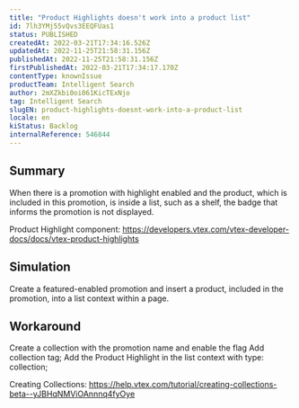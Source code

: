 ```yaml
---
title: "Product Highlights doesn't work into a product list"
id: 7lh3YMj55vQvs3EEQFUas1
status: PUBLISHED
createdAt: 2022-03-21T17:34:16.526Z
updatedAt: 2022-11-25T21:58:31.156Z
publishedAt: 2022-11-25T21:58:31.156Z
firstPublishedAt: 2022-03-21T17:34:17.170Z
contentType: knownIssue
productTeam: Intelligent Search
author: 2mXZkbi0oi061KicTExNjo
tag: Intelligent Search
slugEN: product-highlights-doesnt-work-into-a-product-list
locale: en
kiStatus: Backlog
internalReference: 546844
---
```


## Summary


When there is a promotion with highlight enabled and the product, which is included in this promotion, is inside a list, such as a shelf, the badge that informs the promotion is not displayed.

Product Highlight component: https://developers.vtex.com/vtex-developer-docs/docs/vtex-product-highlights



## Simulation


Create a featured-enabled promotion and insert a product, included in the promotion, into a list context within a page.



## Workaround


Create a collection with the promotion name and enable the flag Add collection tag;
Add the Product Highlight in the list context with type: collection;

Creating Collections: https://help.vtex.com/tutorial/creating-collections-beta--yJBHqNMViOAnnnq4fyOye


